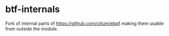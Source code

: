 # btf-internals

Fork of internal parts of https://github.com/cilium/ebpf making them usable from
outside the module.